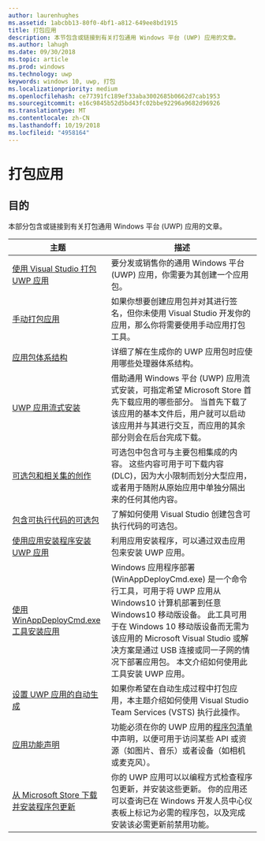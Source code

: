 ```yaml
---
author: laurenhughes
ms.assetid: 1abcbb13-80f0-4bf1-a812-649ee8bd1915
title: 打包应用
description: 本节包含或链接到有关打包通用 Windows 平台 (UWP) 应用的文章。
ms.author: lahugh
ms.date: 09/30/2018
ms.topic: article
ms.prod: windows
ms.technology: uwp
keywords: windows 10, uwp, 打包
ms.localizationpriority: medium
ms.openlocfilehash: ce77391fc189ef33aba3002685b0662d7cab1953
ms.sourcegitcommit: e16c9845b52d5bd43fc02bbe92296a9682d96926
ms.translationtype: MT
ms.contentlocale: zh-CN
ms.lasthandoff: 10/19/2018
ms.locfileid: "4958164"
---
```

# <a name="packaging-apps"></a>打包应用


## <a name="purpose"></a>目的

本部分包含或链接到有关打包通用 Windows 平台 (UWP) 应用的文章。

| 主题 | 描述 |
|-------|-------------|
| [使用 Visual Studio 打包 UWP 应用](packaging-uwp-apps.md) | 要分发或销售你的通用 Windows 平台 (UWP) 应用，你需要为其创建一个应用包。 |
| [手动打包应用](manual-packaging-root.md) | 如果你想要创建应用包并对其进行签名，但你未使用 Visual Studio 开发你的应用，那么你将需要使用手动应用打包工具。 |
| [应用包体系结构](device-architecture.md) | 详细了解在生成你的 UWP 应用包时应使用哪些处理器体系结构。 |
| [UWP 应用流式安装](streaming-install.md) | 借助通用 Windows 平台 (UWP) 应用流式安装，可指定希望 Microsoft Store 首先下载应用的哪些部分。 当首先下载了该应用的基本文件后，用户就可以启动该应用并与其进行交互，而应用的其余部分则会在后台完成下载。 |
| [可选包和相关集的创作](optional-packages.md) | 可选包中包含可与主要包相集成的内容。 这些内容可用于可下载内容 (DLC)，因为大小限制而划分大型应用，或者用于随附从原始应用中单独分隔出来的任何其他内容。 |
| [包含可执行代码的可选包](optional-packages-with-executable-code.md) | 了解如何使用 Visual Studio 创建包含可执行代码的可选包。 |
| [使用应用安装程序安装 UWP 应用](appinstaller-root.md) | 利用应用安装程序，可以通过双击应用包来安装 UWP 应用。 |
| [使用 WinAppDeployCmd.exe 工具安装应用](install-universal-windows-apps-with-the-winappdeploycmd-tool.md) | Windows 应用程序部署 (WinAppDeployCmd.exe) 是一个命令行工具，可用于将 UWP 应用从 Windows10 计算机部署到任意 Windows10 移动版设备。 此工具可用于在 Windows 10 移动版设备而无需为该应用的 Microsoft Visual Studio 或解决方案是通过 USB 连接或同一子网的情况下部署应用包。 本文介绍如何使用此工具安装 UWP 应用。 |
| [设置 UWP 应用的自动生成](auto-build-package-uwp-apps.md) | 如果你希望在自动生成过程中打包应用，本主题介绍如何使用 Visual Studio Team Services (VSTS) 执行此操作。 |
| [应用功能声明](app-capability-declarations.md) | 功能必须在你的 UWP 应用的[程序包清单](https://msdn.microsoft.com/library/windows/apps/BR211474)中声明，以便可用于访问某些 API 或资源（如图片、音乐）或者设备（如相机或麦克风）。 |
| [从 Microsoft Store 下载并安装程序包更新](self-install-package-updates.md) | 你的 UWP 应用可以以编程方式检查程序包更新，并安装这些更新。 你的应用还可以查询已在 Windows 开发人员中心仪表板上标记为必需的程序包，以及完成安装该必需更新前禁用功能。  |
